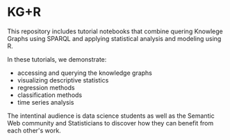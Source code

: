 # KG+R

This repository includes tutorial notebooks that combine quering Knowlege Graphs using SPARQL and applying statistical analysis and modeling using R.


In these tutorials, we demonstrate:
- accessing and querying the knowledge graphs 
- visualizing descriptive statistics
- regression methods
- classification methods
- time series analysis

The intentinal audience is data science students as well as the Semantic Web community and Statisticians to discover how they can benefit from each other's work.
